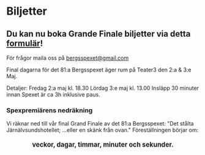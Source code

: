 # Biljetter

## Du kan nu boka Grande Finale biljetter via detta [formulär](https://docs.google.com/forms/d/e/1FAIpQLSczhfdzlws5AeZsAuWBJPuDNQfdGRoDwNZlZTnBonZ5wvrZdg/viewform?usp=header)!
För frågor maila oss på [bergsspexet@gmail.com](mailto:bergsspexet@gmail.com)

Final dagarna för det 81:a Bergsspexet äger rum på Teater3 den 2:a & 3:e Maj.

Detaljer:
Fredag 2:a maj kl. 18.30
Lördag 3:e maj kl. 13.00
Insläpp 30 minuter innan
Spexet är ca 3h inklusive paus.

### Spexpremiärens nedräkning
Vi räknar ned till vår final Grand Finale av det 81:a Bergsspexet: "Det stålta Järnälvsundshotellet; ...eller en skänk från ovan." Föreställningen börjar om:

<div id="countdown" style="font-size: 1.2em; font-weight: bold; text-align: center; margin: 20px auto;">
  <span id="weeks"></span> veckor, 
  <span id="days"></span> dagar, 
  <span id="hours"></span> timmar, 
  <span id="minutes"></span> minuter och 
  <span id="seconds"></span> sekunder.
</div>


<script>
  var targetDate = new Date("May 3, 2025 13:00:00").getTime();

  var countdownFunction = setInterval(function() {
    var now = new Date().getTime();
    var distance = targetDate - now;

    var weeks = Math.floor(distance / (1000 * 60 * 60 * 24 * 7));
    var days = Math.floor((distance % (1000 * 60 * 60 * 24 * 7)) / (1000 * 60 * 60 * 24));
    var hours = Math.floor((distance % (1000 * 60 * 60 * 24)) / (1000 * 60 * 60));
    var minutes = Math.floor((distance % (1000 * 60 * 60)) / (1000 * 60));
    var seconds = Math.floor((distance % (1000 * 60)) / 1000);
    
    document.getElementById("weeks").innerHTML = weeks;
    document.getElementById("days").innerHTML = days;
    // document.getElementById("time").innerHTML = hours + ":" + minutes + ":" + seconds;
    document.getElementById("hours").innerHTML = hours;
    document.getElementById("minutes").innerHTML = minutes;
    document.getElementById("seconds").innerHTML = seconds;

    if (distance < 0) {
      clearInterval(countdownFunction);
      document.getElementById("countdown").innerHTML = "Bergslusse nedräkningen klar!";
    }
  }, 1000);
</script>
